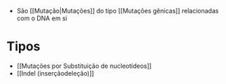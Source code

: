 + São [[Mutação|Mutações]] do tipo [[Mutações gênicas]] relacionadas com o DNA em si
# Tipos
+ [[Mutações por Substituição de nucleotídeos]]
+ [[Indel (inserçãodeleção)]]